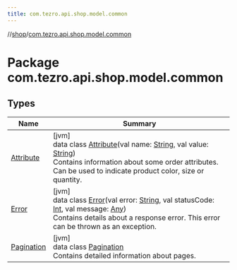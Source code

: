 ```yaml
---
title: com.tezro.api.shop.model.common
---
```

//[shop](../../index.html)/[com.tezro.api.shop.model.common](index.html)



# Package com.tezro.api.shop.model.common



## Types


| Name | Summary |
|---|---|
| [Attribute](-attribute/index.html) | [jvm]<br>data class [Attribute](-attribute/index.html)(val name: [String](https://kotlinlang.org/api/latest/jvm/stdlib/kotlin/-string/index.html), val value: [String](https://kotlinlang.org/api/latest/jvm/stdlib/kotlin/-string/index.html))<br>Contains information about some order attributes. Can be used to indicate product color, size or quantity. |
| [Error](-error/index.html) | [jvm]<br>data class [Error](-error/index.html)(val error: [String](https://kotlinlang.org/api/latest/jvm/stdlib/kotlin/-string/index.html), val statusCode: [Int](https://kotlinlang.org/api/latest/jvm/stdlib/kotlin/-int/index.html), val message: [Any](https://kotlinlang.org/api/latest/jvm/stdlib/kotlin/-any/index.html))<br>Contains details about a response error. This error can be thrown as an exception. |
| [Pagination](-pagination/index.html) | [jvm]<br>data class [Pagination](-pagination/index.html)<br>Contains detailed information about pages. |

